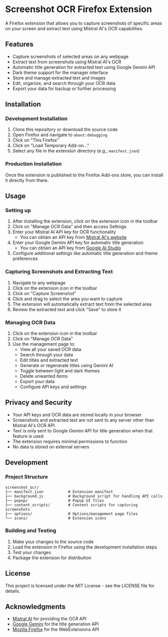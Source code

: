 # Screenshot OCR Firefox Extension

A Firefox extension that allows you to capture screenshots of specific areas on your screen and extract text using Mistral AI's OCR capabilities.

## Features

- Capture screenshots of selected areas on any webpage
- Extract text from screenshots using Mistral AI's OCR
- Automatic title generation for extracted text using Google Gemini API
- Dark theme support for the manager interface
- Store and manage extracted text and images
- Edit, organize, and search through your OCR data
- Export your data for backup or further processing

## Installation

### Development Installation

1. Clone this repository or download the source code
2. Open Firefox and navigate to `about:debugging`
3. Click on "This Firefox"
4. Click on "Load Temporary Add-on..."
5. Select any file in the extension directory (e.g., `manifest.json`)

### Production Installation

Once the extension is published to the Firefox Add-ons store, you can install it directly from there.

## Usage

### Setting up

1. After installing the extension, click on the extension icon in the toolbar
2. Click on "Manage OCR Data" and then access Settings
3. Enter your Mistral AI API key for OCR functionality
   - You can obtain an API key from [Mistral AI's website](https://mistral.ai/)
4. Enter your Google Gemini API key for automatic title generation
   - You can obtain an API key from [Google AI Studio](https://aistudio.google.com/)
5. Configure additional settings like automatic title generation and theme preferences

### Capturing Screenshots and Extracting Text

1. Navigate to any webpage
2. Click on the extension icon in the toolbar
3. Click on "Capture Screenshot"
4. Click and drag to select the area you want to capture
5. The extension will automatically extract text from the selected area
6. Review the extracted text and click "Save" to store it

### Managing OCR Data

1. Click on the extension icon in the toolbar
2. Click on "Manage OCR Data"
3. Use the management page to:
   - View all your saved OCR data
   - Search through your data
   - Edit titles and extracted text
   - Generate or regenerate titles using Gemini AI
   - Toggle between light and dark themes
   - Delete unwanted items
   - Export your data
   - Configure API keys and settings

## Privacy and Security

- Your API keys and OCR data are stored locally in your browser
- Screenshots and extracted text are not sent to any server other than Mistral AI's OCR API
- Text is only sent to Google Gemini API for title generation when that feature is used
- The extension requires minimal permissions to function
- No data is stored on external servers

## Development

### Project Structure

```
screenshot_ocr/
├── manifest.json           # Extension manifest
├── background.js           # Background script for handling API calls
├── popup/                  # Popup UI files
├── content_scripts/        # Content scripts for capturing screenshots
├── options/                # Options/management page files
└── icons/                  # Extension icons
```

### Building and Testing

1. Make your changes to the source code
2. Load the extension in Firefox using the development installation steps
3. Test your changes
4. Package the extension for distribution

## License

This project is licensed under the MIT License - see the LICENSE file for details.

## Acknowledgments

- [Mistral AI](https://mistral.ai/) for providing the OCR API
- [Google Gemini](https://ai.google.dev/gemini-api) for the title generation API
- [Mozilla Firefox](https://www.mozilla.org/firefox/) for the WebExtensions API
